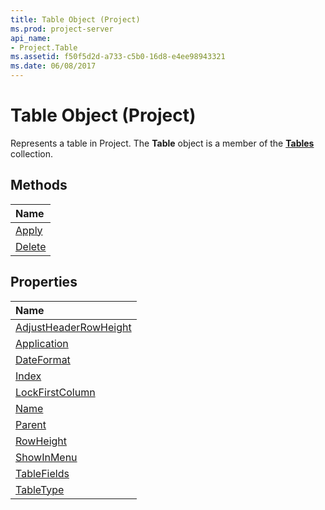 ```yaml
---
title: Table Object (Project)
ms.prod: project-server
api_name:
- Project.Table
ms.assetid: f50f5d2d-a733-c5b0-16d8-e4ee98943321
ms.date: 06/08/2017
---
```



# Table Object (Project)



Represents a table in Project. The  **Table** object is a member of the **[Tables](Project.tables.md)** collection.

## Methods



|**Name**|
|:-----|
|[Apply](http://msdn.microsoft.com/library/05452633-fb60-b8c1-ac75-83351682df99%28Office.15%29.aspx)|
|[Delete](http://msdn.microsoft.com/library/9a85b66b-5124-529c-84b6-306789cb6986%28Office.15%29.aspx)|

## Properties



|**Name**|
|:-----|
|[AdjustHeaderRowHeight](http://msdn.microsoft.com/library/b6acb45c-14c2-8075-7b56-4eacf7c5fdd5%28Office.15%29.aspx)|
|[Application](http://msdn.microsoft.com/library/9d052227-2cab-98e2-6680-adaecab7a4bc%28Office.15%29.aspx)|
|[DateFormat](http://msdn.microsoft.com/library/69e0d08b-698e-8354-a583-b08122762f3f%28Office.15%29.aspx)|
|[Index](http://msdn.microsoft.com/library/f216af60-856b-883d-f91f-43f52a3808bf%28Office.15%29.aspx)|
|[LockFirstColumn](http://msdn.microsoft.com/library/636e6683-39be-84ea-f40f-23adc5a85693%28Office.15%29.aspx)|
|[Name](http://msdn.microsoft.com/library/d4b65bdb-9129-1025-f89b-370a68b166eb%28Office.15%29.aspx)|
|[Parent](http://msdn.microsoft.com/library/ba398f84-4602-e650-19e7-f00b6046a249%28Office.15%29.aspx)|
|[RowHeight](http://msdn.microsoft.com/library/923379b4-5c36-cd84-43a0-48f334758855%28Office.15%29.aspx)|
|[ShowInMenu](http://msdn.microsoft.com/library/3f2be58d-4549-ac6e-e74c-40cf81e56db6%28Office.15%29.aspx)|
|[TableFields](http://msdn.microsoft.com/library/2db4b5fd-6238-b4ab-dc9f-5de991eaad8e%28Office.15%29.aspx)|
|[TableType](http://msdn.microsoft.com/library/941b0bc0-e4f3-3eee-d54f-183cfbcdd7d9%28Office.15%29.aspx)|

